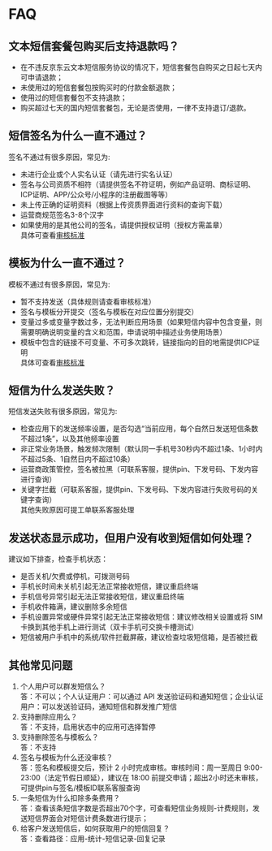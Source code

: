 # FAQ
## 文本短信套餐包购买后支持退款吗？
- 在不违反京东云文本短信服务协议的情况下，短信套餐包自购买之日起七天内可申请退款；  
- 未使用过的短信套餐包按购买时的付款金额退款；  
- 使用过的短信套餐包不支持退款；  
- 购买超过七天的国内短信套餐包，无论是否使用，一律不支持退订/退款。  
  
## 短信签名为什么一直不通过？
签名不通过有很多原因，常见为:  
- 未进行企业或个人实名认证（请先进行实名认证）  
- 签名与公司资质不相符（请提供签名不符证明，例如产品证明、商标证明、ICP证明、APP/公众号/小程序的注册截图等等）  
- 未上传正确的证明资料（根据上传资质界面进行资料的查询下载）  
- 运营商规范签名3-8个汉字  
- 如果使用的是其他公司的签名，请提供授权证明（授权方需盖章）  
具体可查看[审核标准](https://docs.jdcloud.com/cn/text-message/standard)  
  
## 模板为什么一直不通过？
模板不通过有很多原因，常见为:  
- 暂不支持发送（具体规则请查看审核标准）  
- 签名与模板分开提交（签名与模板在对应位置分别提交）  
- 变量过多或变量字数过多，无法判断应用场景（如果短信内容中包含变量，则需要明确说明变量的含义和范围，申请说明中描述业务使用场景）  
- 模板中包含的链接不可变量、不可多次跳转，链接指向的目的地需提供ICP证明  
具体可查看[审核标准](https://docs.jdcloud.com/cn/text-message/standard)  
  
## 短信为什么发送失败？  
短信发送失败有很多原因，常见为:  
- 检查应用下的发送频率设置，是否勾选“当前应用，每个自然日发送短信条数不超过1条”，以及其他频率设置  
- 非正常业务场景，触发频次限制（默认同一手机号30秒内不超过1条、1小时内不超过5条、1自然日内不超过10条）  
- 运营商政策管控，签名被拉黑（可联系客服，提供pin、下发号码、下发内容进行查询）  
- 关键字拦截（可联系客服，提供pin、下发号码、下发内容进行失败号码的关键字查询）  
其他失败原因可提工单联系客服处理  
  
## 发送状态显示成功，但用户没有收到短信如何处理？  
建议如下排查，检查手机状态：  
- 是否关机/欠费或停机，可拨测号码  
- 手机长时间未关机引起无法正常接收短信，建议重启终端  
- 手机信号异常引起无法正常接收短信，建议重启终端  
- 手机收件箱满，建议删除多余短信  
- 手机设置异常或硬件异常引起无法正常接收短信：建议修改相关设置或将 SIM 卡换到其他手机上进行测试（双卡手机可交换卡槽测试）  
- 短信被用户手机中的系统/软件拦截屏蔽，建议检查垃圾短信箱，是否被拦截  
  
## 其他常见问题  
1. 个人用户可以群发短信么？  
答：不可以；个人认证用户：可以通过 API 发送验证码和通知短信；企业认证用户：可以发送验证码，通知短信和群发推广短信  
2. 支持删除应用么？  
答：不支持，启用状态中的应用可选择暂停  
3. 支持删除签名与模板么？  
答：不支持  
4. 签名与模板为什么还没审核？  
答：签名和模板提交后，预计 2 小时完成审核。审核时间：周一至周日 9:00-23:00（法定节假日顺延），建议在 18:00 前提交申请；超出2小时还未审核，可提供pin与签名/模板ID联系客服查询  
5. 一条短信为什么扣除多条费用？  
答：查看该条短信字数是否超出70个字，可查看短信业务规则-计费规则，发送短信界面会对短信计费条数进行提示；  
6. 给客户发送短信后，如何获取用户的短信回复？  
答：查看路径：应用-统计-短信记录-回复记录  